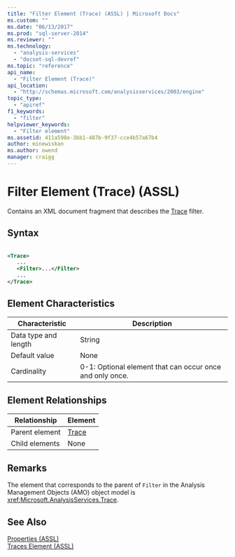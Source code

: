 ```yaml
---
title: "Filter Element (Trace) (ASSL) | Microsoft Docs"
ms.custom: ""
ms.date: "06/13/2017"
ms.prod: "sql-server-2014"
ms.reviewer: ""
ms.technology: 
  - "analysis-services"
  - "docset-sql-devref"
ms.topic: "reference"
api_name: 
  - "Filter Element (Trace)"
api_location: 
  - "http://schemas.microsoft.com/analysisservices/2003/engine"
topic_type: 
  - "apiref"
f1_keywords: 
  - "filter"
helpviewer_keywords: 
  - "Filter element"
ms.assetid: 411a598e-3bb1-487b-9f37-cce4b57a67b4
author: minewiskan
ms.author: owend
manager: craigg
---
```

# Filter Element (Trace) (ASSL)
  Contains an XML document fragment that describes the [Trace](../objects/trace-element-assl.md) filter.  
  
## Syntax  
  
```xml  
  
<Trace>  
   ...  
   <Filter>...</Filter>  
   ...  
</Trace>  
```  
  
## Element Characteristics  
  
|Characteristic|Description|  
|--------------------|-----------------|  
|Data type and length|String|  
|Default value|None|  
|Cardinality|0-1: Optional element that can occur once and only once.|  
  
## Element Relationships  
  
|Relationship|Element|  
|------------------|-------------|  
|Parent element|[Trace](../objects/trace-element-assl.md)|  
|Child elements|None|  
  
## Remarks  
 The element that corresponds to the parent of `Filter` in the Analysis Management Objects (AMO) object model is <xref:Microsoft.AnalysisServices.Trace>.  
  
## See Also  
 [Properties &#40;ASSL&#41;](properties-assl.md)   
 [Traces Element &#40;ASSL&#41;](../collections/traces-element-assl.md)  
  
  
